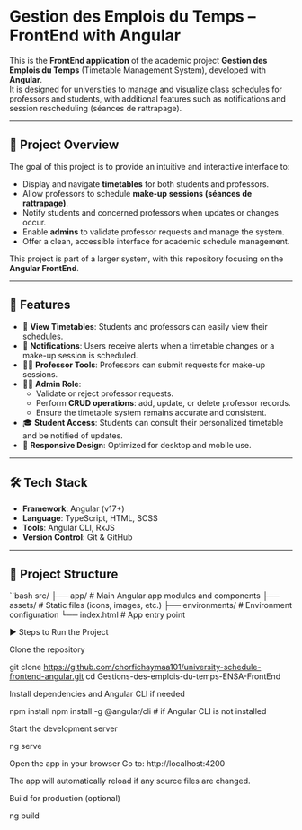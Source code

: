 # Gestion des Emplois du Temps – FrontEnd with Angular

This is the **FrontEnd application** of the academic project **Gestion des Emplois du Temps** (Timetable Management System), developed with **Angular**.  
It is designed for universities to manage and visualize class schedules for professors and students, with additional features such as notifications and session rescheduling (séances de rattrapage).

---

## 📌 Project Overview

The goal of this project is to provide an intuitive and interactive interface to:
- Display and navigate **timetables** for both students and professors.
- Allow professors to schedule **make-up sessions (séances de rattrapage)**.
- Notify students and concerned professors when updates or changes occur.
- Enable **admins** to validate professor requests and manage the system.
- Offer a clean, accessible interface for academic schedule management.

This project is part of a larger system, with this repository focusing on the **Angular FrontEnd**.

---

## 🚀 Features

- 📅 **View Timetables**: Students and professors can easily view their schedules.  
- 🔔 **Notifications**: Users receive alerts when a timetable changes or a make-up session is scheduled.  
- 👩‍🏫 **Professor Tools**: Professors can submit requests for make-up sessions.  
- 🧑‍💼 **Admin Role**:  
  - Validate or reject professor requests.  
  - Perform **CRUD operations**: add, update, or delete professor records.  
  - Ensure the timetable system remains accurate and consistent.  
- 🎓 **Student Access**: Students can consult their personalized timetable and be notified of updates.  
- 📱 **Responsive Design**: Optimized for desktop and mobile use.  

---

## 🛠️ Tech Stack

- **Framework**: Angular (v17+)  
- **Language**: TypeScript, HTML, SCSS  
- **Tools**: Angular CLI, RxJS  
- **Version Control**: Git & GitHub  

---

## 📂 Project Structure

``bash
src/
 ├── app/               # Main Angular app modules and components
 ├── assets/            # Static files (icons, images, etc.)
 ├── environments/      # Environment configuration
 └── index.html         # App entry point


▶️ Steps to Run the Project

Clone the repository

git clone https://github.com/chorfichaymaa101/university-schedule-frontend-angular.git
cd Gestions-des-emplois-du-temps-ENSA-FrontEnd


Install dependencies and Angular CLI if needed

npm install
npm install -g @angular/cli   # if Angular CLI is not installed


Start the development server

ng serve


Open the app in your browser
Go to: http://localhost:4200

The app will automatically reload if any source files are changed.

Build for production (optional)

ng build
